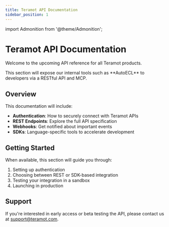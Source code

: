 ```yaml
---
title: Teramot API Documentation
sidebar_position: 1
---
```


import Admonition from '@theme/Admonition';

# Teramot API Documentation

Welcome to the upcoming API reference for all Teramot products.

<Admonition type="info" title="Coming Soon">
This section will expose our internal tools such as **AutoECL** to developers via a RESTful API and MCP.
</Admonition>

## Overview

This documentation will include:

- **Authentication**: How to securely connect with Teramot APIs  
- **REST Endpoints**: Explore the full API specification  
- **Webhooks**: Get notified about important events  
- **SDKs**: Language-specific tools to accelerate development

## Getting Started

When available, this section will guide you through:

1. Setting up authentication  
2. Choosing between REST or SDK-based integration  
3. Testing your integration in a sandbox  
4. Launching in production

## Support

If you're interested in early access or beta testing the API, please contact us at [support@teramot.com](mailto:support@teramot.com).

